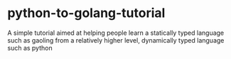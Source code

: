 # python-to-golang-tutorial
A simple tutorial aimed at helping people learn a statically typed language such as gaoling from a relatively higher level, dynamically typed language such as python
